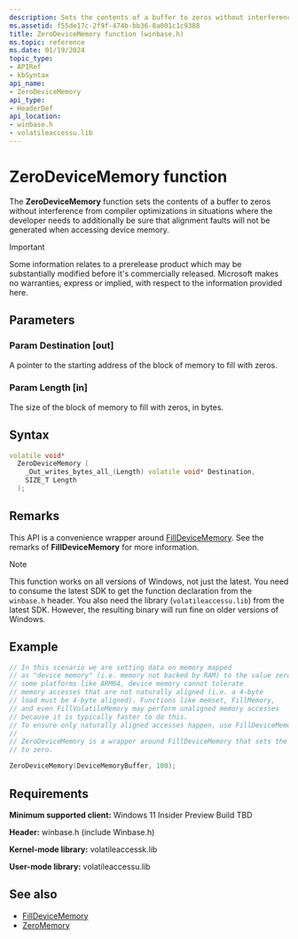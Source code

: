 ```yaml
---
description: Sets the contents of a buffer to zeros without interference from compiler optimizations in situations where the developer needs to additionally be sure that alignment faults will not be generated when accessing device memory.
ms.assetid: f55de17c-2f9f-474b-bb36-8a001c1c9388
title: ZeroDeviceMemory function (winbase.h)
ms.topic: reference
ms.date: 01/19/2024
topic_type: 
- APIRef
- kbSyntax
api_name: 
- ZeroDeviceMemory
api_type: 
- HeaderDef
api_location: 
- winbase.h
- volatileaccessu.lib
---
```


# ZeroDeviceMemory function

The **ZeroDeviceMemory** function sets the contents of a buffer to zeros without interference from compiler optimizations in situations where the developer needs to additionally be sure that alignment faults will not be generated when accessing device memory.

> [!IMPORTANT]
> Some information relates to a prerelease product which may be substantially modified before it's commercially released. Microsoft makes no warranties, express or implied, with respect to the information provided here.

## Parameters

### Param Destination [out]

A pointer to the starting address of the block of memory to fill with zeros.

### Param Length [in]

The size of the block of memory to fill with zeros, in bytes.

## Syntax

```cpp
volatile void*
  ZeroDeviceMemory (
    _Out_writes_bytes_all_(Length) volatile void* Destination,
    SIZE_T Length
  );
```

## Remarks

This API is a convenience wrapper around [FillDeviceMemory](winbase-filldevicememory.md). See the remarks of **FillDeviceMemory** for more information.

> [!NOTE]
> This function works on all versions of Windows, not just the latest. You need to consume the latest SDK to get the function declaration from the `winbase.h` header. You also need the library (`volatileaccessu.lib`) from the latest SDK. However, the resulting binary will run fine on older versions of Windows.

## Example

```c
// In this scenario we are setting data on memory mapped
// as "device memory" (i.e. memory not backed by RAM) to the value zero. On
// some platforms like ARM64, device memory cannot tolerate
// memory accesses that are not naturally aligned (i.e. a 4-byte
// load must be 4-byte aligned). Functions like memset, FillMemory,
// and even FillVolatileMemory may perform unaligned memory accesses
// because it is typically faster to do this.
// To ensure only naturally aligned accesses happen, use FillDeviceMemory.
//
// ZeroDeviceMemory is a wrapper around FillDeviceMemory that sets the memory
// to zero.

ZeroDeviceMemory(DeviceMemoryBuffer, 100);
```

## Requirements

**Minimum supported client:** Windows 11 Insider Preview Build TBD

**Header:** winbase.h (include Winbase.h)

**Kernel-mode library:** volatileaccessk.lib

**User-mode library:** volatileaccessu.lib

## See also

- [FillDeviceMemory](winbase-filldevicememory.md)
- [ZeroMemory](/previous-versions/windows/desktop/legacy/aa366920(v=vs.85))
